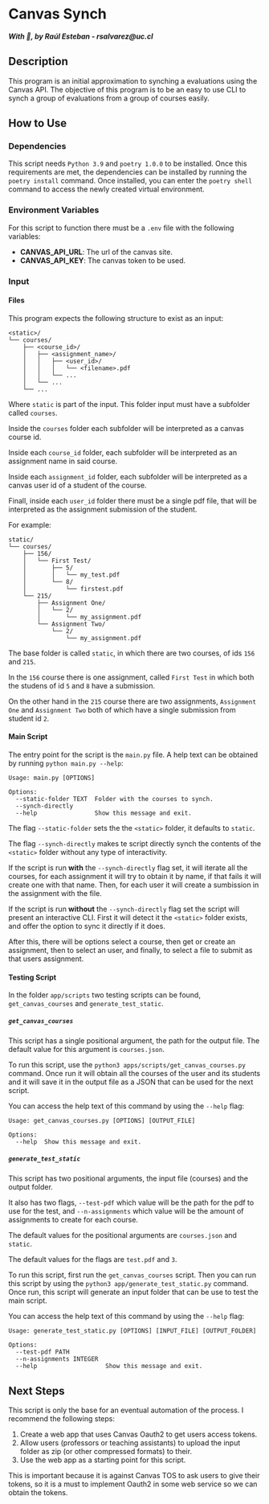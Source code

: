 # Canvas Synch

**_With 💜, by Raúl Esteban - rsalvarez@uc.cl_**

## Description

This program is an initial approximation to synching a evaluations using the Canvas API. The objective of this program is to be an easy to use CLI to synch a group of evaluations from a group of courses easily.

## How to Use

### Dependencies

This script needs `Python 3.9` and `poetry 1.0.0` to be installed. Once this requirements are met, the dependencies can be installed by running the `poetry install` command. Once installed, you can enter the `poetry shell` command to access the newly created virtual environment.

### Environment Variables

For this script to function there must be a `.env` file with the following variables:

- **CANVAS_API_URL**: The url of the canvas site.
- **CANVAS_API_KEY**: The canvas token to be used.

### Input

#### Files

This program expects the following structure to exist as an input:

```text
<static>/
└── courses/
    ├── <course_id>/
    │   ├── <assignment_name>/
    │   │   ├── <user_id>/
    │   │   │   └── <filename>.pdf
    │   │   └── ...
    │   └── ...
    └── ...
```

Where `static` is part of the input. This folder input must have a subfolder called `courses`.

Inside the `courses` folder each subfolder will be interpreted as a canvas course id.

Inside each `course_id` folder, each subfolder will be interpreted as an assignment name in said course.

Inside each `assignment_id` folder, each subfolder will be interpreted as a canvas user id of a student of the course.

Finall, inside each `user_id` folder there must be a single pdf file, that will be interpreted as the assignment submission of the student.

For example:

```text
static/
└── courses/
    ├── 156/
    │   └── First Test/
    │       ├── 5/
    │       │   └── my_test.pdf
    │       └── 8/
    │           └── firstest.pdf
    └── 215/
        ├── Assignment One/
        │   └── 2/
        │       └── my_assignment.pdf
        └── Assignment Two/
            └── 2/
                └── my_assignment.pdf
```

The base folder is called `static`, in which there are two courses, of ids `156` and `215`.

In the `156` course there is one assignment, called `First Test` in which both the studens of id `5` and `8` have a submission.

On the other hand in the `215` course there are two assignments, `Assignment One` and `Assignment Two` both of which have a single submission from student id `2`.

#### Main Script

The entry point for the script is the `main.py` file. A help text can be obtained by running `python main.py --help`:

```text
Usage: main.py [OPTIONS]

Options:
  --static-folder TEXT  Folder with the courses to synch.
  --synch-directly
  --help                Show this message and exit.
```

The flag `--static-folder` sets the the `<static>` folder, it defaults to `static`.

The flag `--synch-directly` makes te script directly synch the contents of the `<static>` folder without any type of interactivity.

If the script is run **with** the `--synch-directly` flag set, it will iterate all the courses, for each assignment it will try to obtain it by name, if that fails it will create one with that name. Then, for each user it will create a sumbission in the assignment with the file.

If the script is run **without** the `--synch-directly` flag set the script will present an interactive CLI. First it will detect it the `<static>` folder exists, and offer the option to sync it directly if it does.

After this, there will be options select a course, then get or create an assignment, then to select an user, and finally, to select a file to submit as that users assignment.

#### Testing Script

In the folder `app/scripts` two testing scripts can be found, `get_canvas_courses` and `generate_test_static`.

##### `get_canvas_courses`

This script has a single positional argument, the path for the output file. The default value for this argument is `courses.json`.

To run this script, use the `python3 apps/scripts/get_canvas_courses.py` command. Once run it will obtain all the courses of the user and its students and it will save it in the output file as a JSON that can be used for the next script.

You can access the help text of this command by using the `--help` flag:

```text
Usage: get_canvas_courses.py [OPTIONS] [OUTPUT_FILE]

Options:
  --help  Show this message and exit.
```

##### `generate_test_static`

This script has two positional arguments, the input file (courses) and the output folder.

It also has two flags, `--test-pdf` which value will be the path for the pdf to use for the test, and `--n-assignments` which value will be the amount of assignments to create for each course.

The default values for the positional arguments are `courses.json` and `static`.

The default values for the flags are `test.pdf` and `3`.

To run this script, first run the `get_canvas_courses` script. Then you can run this script by using the `python3 app/generate_test_static.py` command. Once run, this script will generate an input folder that can be use to test the main script.

You can access the help text of this command by using the `--help` flag:

```text
Usage: generate_test_static.py [OPTIONS] [INPUT_FILE] [OUTPUT_FOLDER]

Options:
  --test-pdf PATH
  --n-assignments INTEGER
  --help                   Show this message and exit.
```

## Next Steps

This script is only the base for an eventual automation of the process. I recommend the following steps:

1. Create a web app that uses Canvas Oauth2 to get users access tokens.
2. Allow users (professors or teaching assistants) to upload the input folder as zip (or other compressed formats) to their.
3. Use the web app as a starting point for this script.

This is important because it is against Canvas TOS to ask users to give their tokens, so it is a must to implement Oauth2 in some web service so we can obtain the tokens.
